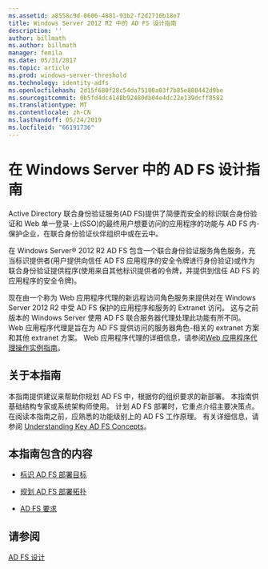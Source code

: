 ```yaml
---
ms.assetid: a8558c9d-0606-4881-93b2-f2d2716b18e7
title: Windows Server 2012 R2 中的 AD FS 设计指南
description: ''
author: billmath
ms.author: billmath
manager: femila
ms.date: 05/31/2017
ms.topic: article
ms.prod: windows-server-threshold
ms.technology: identity-adfs
ms.openlocfilehash: 2d15f680f28c54da75100a03f7b85e880442d9be
ms.sourcegitcommit: 0b5fd4dc4148b92480db04e4dc22e139dcff8582
ms.translationtype: MT
ms.contentlocale: zh-CN
ms.lasthandoff: 05/24/2019
ms.locfileid: "66191736"
---
```

# <a name="ad-fs-design-guide-in-windows-server"></a>在 Windows Server 中的 AD FS 设计指南 

Active Directory 联合身份验证服务\(AD FS\)提供了简便而安全的标识联合身份验证和 Web 单一登录\-上\(SSO\)的最终用户想要访问的应用程序的功能与 AD FS 内\-保护企业，在联合身份验证伙伴组织中或在云中。  
  
在 Windows Server® 2012 R2 AD FS 包含一个联合身份验证服务角色服务，充当标识提供者\(用户提供向信任 AD FS 应用程序的安全令牌进行身份验证\)或作为联合身份验证提供程序\(使用来自其他标识提供者的令牌，并提供到信任 AD FS 的应用程序的安全令牌\)。  
  
现在由一个称为 Web 应用程序代理的新远程访问角色服务来提供对在 Windows Server 2012 R2 中受 AD FS 保护的应用程序和服务的 Extranet 访问。 这与之前版本的 Windows Server 使用 AD FS 联合服务器代理处理此功能有所不同。 Web 应用程序代理是旨在为 AD FS 提供访问的服务器角色\-相关的 extranet 方案和其他 extranet 方案。 Web 应用程序代理的详细信息，请参阅[Web 应用程序代理操作实例指南](https://technet.microsoft.com/library/dn280944.aspx)。  
  
## <a name="about-this-guide"></a>关于本指南  
本指南提供建议来帮助你规划 AD FS 中，根据你的组织要求的新部署。 本指南供基础结构专家或系统架构师使用。 计划 AD FS 部署时，它重点介绍主要决策点。 在阅读本指南之前，应熟悉的功能级别上的 AD FS 工作原理。 有关详细信息，请参阅 [Understanding Key AD FS Concepts](../../ad-fs/technical-reference/Understanding-Key-AD-FS-Concepts.md)。  
  
## <a name="in-this-guide"></a>本指南包含的内容  
  
-   [标识 AD FS 部署目标](Identify-Your-AD-FS-Deployment-Goals.md)  
  
-   [规划 AD FS 部署拓扑](Plan-Your-AD-FS-Deployment-Topology.md)  
  
-   [AD FS 要求](AD-FS-Requirements.md)  
  
  
## <a name="see-also"></a>请参阅  
[AD FS 设计](../../ad-fs/AD-FS-Design.md)  
  

